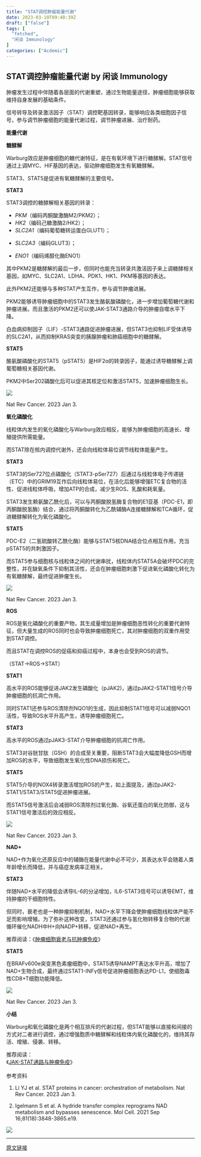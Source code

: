 ```yaml
---
title: "STAT调控肿瘤能量代谢"
date: 2023-03-10T09:40:39Z
draft: ["false"]
tags: [
  "fetched",
  "闲谈 Immunology"
]
categories: ["Acdemic"]
---
```

STAT调控肿瘤能量代谢 by 闲谈 Immunology
------
<div><p data-mpa-powered-by="yiban.io"><span>肿瘤发生过程中伴随着各层面的代谢重塑，通过生物能量途径，肿瘤细胞能够获取维持自身发展的基础条件。</span></p><p><span>信号转导及转录激活因子（STAT）调控靶基因转录，能够响应各类细胞因子信号，参与调节肿瘤细胞的能量代谢过程，调节肿瘤进展、治疗耐药。</span></p><p><span><strong>能量代谢</strong></span></p><p><span><strong>糖酵解</strong></span></p><p><span>Warburg效应是肿瘤细胞的糖代谢特征，是在有氧环境下进行糖酵解。STAT信号通过上调MYC、HIF基因的表达，驱动肿瘤细胞发生有氧糖酵解。<br></span></p><p><span>STAT3、STAT5是促进有氧糖酵解的主要信号。</span></p><p><span><strong>STAT3</strong></span></p><section><span>STAT3调控的糖酵解相关基因的转录：</span></section><ul><li><section><span><em>P</em></span><em><span>KM</span></em><span>（编码丙酮酸激酶M2/PKM2）；</span></section></li><li><section><em><span>HK2</span></em><span>（编码己糖激酶2/HK2）；</span></section></li><li><section><em><span>SLC2A1</span></em><span>（编码葡萄糖转运蛋白GLUT1）；</span></section></li><li><p><em><span>SLC2A3</span></em><span>（编码GLUT3）；</span></p></li><li><p><em><span>EN</span></em><em><span>O1</span></em><span>（编码烯醇化酶ENO1）</span></p></li></ul><p><span>其中PKM2是糖酵解的最后一步，但同时也能充当转录共激活因子来上调糖酵相关基因，如MYC、SLC2A1、LDHA、PDK1、HK1、PKM等基因的表达。</span></p><p><span>此外PKM2还能够与多种STAT产生互作，参与调节肿瘤进展。</span></p><p><span>PKM2能够诱导肿瘤细胞中的STAT3发生酪氨酸磷酸化，进一步增加葡萄糖代谢和肿瘤进展。而且激活的PKM2还可以使JAK-STAT3通路介导的肿瘤自噬水平下降。</span></p><p><span>白血病抑制因子（LIF）-STAT3通路促进肿瘤进展，但STAT3也抑制LIF受体诱导的SLC2A1，从而抑制KRAS突变的胰腺肿瘤和肺癌细胞中的糖酵解。</span></p><p><span><strong>STAT5</strong></span></p><p><span>酪氨酸磷酸化的STAT5（pSTAT5）是HIF2α的转录因子，能通过诱导糖酵解上调葡萄糖相关基因代谢。<br></span></p><p><span>PKM2中Ser202磷酸化后可以促进其核定位和激活STAT5，加速肿瘤细胞生长。</span></p><section><img data-galleryid="" data-ratio="1.0164011246485474" data-s="300,640" data-type="png" data-w="2134" data-src="https://mmbiz.qpic.cn/mmbiz_png/h4TnoxFENicQiaXgkUc0WpgWyibmSoRJ9QAlwpc7UNG682vnPXh9g7V68nj8KLZ4vme4kOOEx6YbibjMgM7ia2FuOJA/640?wx_fmt=png" src="https://mmbiz.qpic.cn/mmbiz_png/h4TnoxFENicQiaXgkUc0WpgWyibmSoRJ9QAlwpc7UNG682vnPXh9g7V68nj8KLZ4vme4kOOEx6YbibjMgM7ia2FuOJA/640?wx_fmt=png"></section><p><span><span>Nat Rev </span><span>Cancer. 2023 Jan </span><span>3. </span><br></span></p><p><span><strong>氧化磷酸化</strong></span></p><p><span>线粒体内发生的氧化磷酸化与Warburg效应相反，能够为肿瘤细胞的高速长、增殖提供所需能量。</span></p><p><span>而STAT除在核内调控代谢外，还会向线粒体易位调节线粒体能量产生。</span></p><p><span><strong>STAT3<br></strong></span></p><p><span>STAT3的Ser727位点磷酸化（STAT3-pSer727）后通过与线粒体电子传递链（ETC）中的GRIM19互作后向线粒体易位，在活化后能够增强ETC复合物的活性、促进线粒体呼吸，增加ATP的合成，减少生ROS、乳酸和耗氧量。</span></p><p><span>STAT3发生赖氨酸乙酰化后，可以与丙酮酸脱氢酶复合物的E1亚基（PDC-E1，即丙酮酸脱氢酶）结合，通过将丙酮酸转化为乙酰辅酶A连接<span>糖酵解</span>和<span>TCA循环</span>，促进糖酵解转化为氧化磷酸化。</span></p><p><span><strong>STAT5<br></strong></span></p><p><span>PDC-E2（二氢硫酸转乙酰化酶）能够与STAT5核DNA结合位点相互作用，充当pSTAT5的共刺激因子。<br></span></p><p><span>而STAT5参与细胞核与线粒体之间的代谢串扰，线粒体内STAT5A会破坏PDC的完整性，并在缺氧条件下抑制其活性，还会在肿瘤细胞刺激下促进氧化磷酸化转化为有氧糖酵解，最终促进肿瘤生长。</span></p><section><img data-galleryid="" data-ratio="0.9155775344401271" data-s="300,640" data-type="png" data-w="2831" data-src="https://mmbiz.qpic.cn/mmbiz_png/h4TnoxFENicQiaXgkUc0WpgWyibmSoRJ9QA8JPOVypO6Tc1MniakSjlThhnF3E7iaqhI7uopxcbOzJeJN3UcgDtZm2g/640?wx_fmt=png" src="https://mmbiz.qpic.cn/mmbiz_png/h4TnoxFENicQiaXgkUc0WpgWyibmSoRJ9QA8JPOVypO6Tc1MniakSjlThhnF3E7iaqhI7uopxcbOzJeJN3UcgDtZm2g/640?wx_fmt=png"></section><p><span><span>Nat Rev </span><span>Cancer. 2023 Jan </span><span>3. </span></span></p><p><span><strong><span>ROS</span></strong></span></p><p><span>ROS是氧化磷酸化的重要产物，其生成量增加是肿瘤细胞恶性转化的重要代谢特征，但大量生成的ROS同时也会导致肿瘤细胞死亡，其对肿瘤细胞的双重作用受到STAT调控。</span></p><p><span>而且STAT在调控ROS的促癌和抑癌过程中，本身也会受到ROS的调节。</span></p><p><span>（STAT→ROS→STAT）</span></p><p><span><strong>STAT1</strong></span></p><p><span>高水平的ROS能够促进JAK2发生磷酸化（pJAK2)，通过pJAK2-STAT1信号介导肿瘤细胞的抗凋亡作用。</span></p><p><span>同时STAT1还参与ROS清除剂NQO1的生成，因此抑制STAT1信号可以减弱NQO1活性，导致ROS水平升高产生，诱导肿瘤细胞死亡。</span></p><p><span><strong>STAT3<br></strong></span></p><p><span>高水平的ROS通过pJAK3-STAT介导肿瘤细胞的抗凋亡作用。</span></p><p><span>STAT3对谷胱甘肽（GSH）的合成至关重要，阻断STAT3会大幅度降低GSH而增加ROS的水平，导致细胞发生氧化性DNA损伤和死亡。</span></p><p><span><strong>STAT5</strong></span></p><p><span>STAT5介导的<span>NOX4</span>转录激活增加ROS的产生，如上面提及，通过pJAK2-STAT1/STAT3/STAT5促进肿瘤进展。</span></p><p><span>而STAT5信号激活后会减弱ROS清除剂过氧化酶、谷氧还蛋白的氧化防御，这与STAT1信号激活后的效应相反。</span></p><section><img data-galleryid="" data-ratio="0.9155775344401271" data-s="300,640" data-type="png" data-w="2831" data-src="https://mmbiz.qpic.cn/mmbiz_png/h4TnoxFENicQiaXgkUc0WpgWyibmSoRJ9QABFjvmJabo08q7mNZrYtib87vRJDrYU64TTZAUqxT3MhzXeJCemjZQog/640?wx_fmt=png" src="https://mmbiz.qpic.cn/mmbiz_png/h4TnoxFENicQiaXgkUc0WpgWyibmSoRJ9QABFjvmJabo08q7mNZrYtib87vRJDrYU64TTZAUqxT3MhzXeJCemjZQog/640?wx_fmt=png"></section><p><span><span>Nat Rev </span><span>Cancer. 2023 Jan </span><span>3. </span></span></p><p><span><strong>NAD+</strong></span></p><p><span>NAD+作为氧化还原反应中的辅酶在能量代谢中必不可少，其表达水平会随着人类年龄增长而降低，并与癌症发病率正相关。<br></span></p><p><span><strong>STAT3</strong></span></p><p><span>伴随NAD+水平的降低会诱导IL-6的分泌增加，IL6-STAT3信号可以诱导EMT，维持肿瘤的干细胞特性。</span></p><p><span>但同时，衰老也是一种肿瘤抑制机制，NAD+水平下降会使肿瘤细胞线粒体产能不足而影响增殖。为了弥补这种改变，STAT3还通过参与氢化物转移复合物的代谢循环催化NADH中H+向NADP+转移，促进NAD+再生。</span></p><p><span>推荐阅读：《</span><a target="_blank" href="http://mp.weixin.qq.com/s?__biz=Mzg2OTczNjI0OQ==&amp;mid=2247503251&amp;idx=1&amp;sn=40338ce281c43d87b7eaba2b252afe41&amp;chksm=ce9a07c5f9ed8ed3862b66d4343050ff073b37653dbb628df9539ba84b733082d2d966d54efa&amp;scene=21#wechat_redirect" textvalue="肿瘤细胞衰老与抗肿瘤免疫" linktype="text" imgurl="" imgdata="null" data-itemshowtype="0" tab="innerlink" data-linktype="2"><span>肿瘤</span><span>细胞衰老与抗肿瘤免疫</span></a><span>》</span></p><p><span><strong>STAT5<br></strong></span></p><p><span>在BRAFv600e突变黑色素瘤细胞中，STAT5诱导NAMPT表达水平升高，增加了NAD+生物合成，最终通过STAT1-INFγ信号促进肿瘤细胞表达PD-L1，使细胞毒性CD8+T细胞功能降低。<br></span></p><p><img data-galleryid="" data-ratio="0.6709310589907604" data-s="300,640" data-type="png" data-w="2814" data-src="https://mmbiz.qpic.cn/mmbiz_png/h4TnoxFENicQiaXgkUc0WpgWyibmSoRJ9QAlwkfiaQia7bicicTUZdOoz8icxDnHuLibUFZ6EPqRO4KFhIpQMmJFrWlfPZw/640?wx_fmt=png" src="https://mmbiz.qpic.cn/mmbiz_png/h4TnoxFENicQiaXgkUc0WpgWyibmSoRJ9QAlwkfiaQia7bicicTUZdOoz8icxDnHuLibUFZ6EPqRO4KFhIpQMmJFrWlfPZw/640?wx_fmt=png"></p><p><span><span>Nat Rev </span><span>Cancer. 2023 Jan </span><span>3. </span></span></p><p><strong>小结</strong></p><p><span>Warburg和氧化磷酸化是两个相互排斥的代谢过程，但STAT能够以直接和间接的方式对二者进行调控，通过增强胞质中糖酵解和线粒体内氧化磷酸化的，维持其存活、增殖、侵袭、转移。</span><span></span></p><section><span>推荐阅读：</span></section><section><span>《</span><a target="_blank" href="http://mp.weixin.qq.com/s?__biz=Mzg2OTczNjI0OQ==&amp;mid=2247495909&amp;idx=1&amp;sn=7e05c4b0cdadeec3dad2f694f179c3db&amp;chksm=ce9a3ab3f9edb3a589aa564920b3d75c77f3c6c25717b2c9904f4d9ad95134f09a285be8e8ae&amp;scene=21#wechat_redirect" textvalue="JAK-STAT通路与肿瘤免疫" linktype="text" imgurl="" imgdata="null" data-itemshowtype="0" tab="innerlink" data-linktype="2"><span>JAK-STAT通路与肿瘤免疫</span></a><span>》</span></section><section><br></section><section><span>参考资料</span></section><ol><li><p>Li YJ et al. STAT proteins in cancer: orchestration of metabolism. Nat Rev Cancer. 2023 Jan 3. </p></li><li><p>Igelmann S et al. A hydride transfer complex reprograms NAD metabolism and bypasses senescence. Mol Cell. 2021 Sep 16;81(18):3848-3865.e19. </p></li></ol><p><img data-galleryid="" data-ratio="0.2947494033412888" data-s="300,640" data-type="png" data-w="838" data-src="https://mmbiz.qpic.cn/mmbiz_png/h4TnoxFENicTKRRGcF6t2d0ldL3JY4FpOKSZ4tlx7wMukqe0PvT2de2gFbbwex1niagiaicfuDVQGss0eVGXmI4VBw/640?wx_fmt=png" src="https://mmbiz.qpic.cn/mmbiz_png/h4TnoxFENicTKRRGcF6t2d0ldL3JY4FpOKSZ4tlx7wMukqe0PvT2de2gFbbwex1niagiaicfuDVQGss0eVGXmI4VBw/640?wx_fmt=png"></p><p><mp-style-type data-value="3"></mp-style-type></p></div>  
<hr>
<a href="https://mp.weixin.qq.com/s/JSRB2mzd3jM37SwRd6r4ng",target="_blank" rel="noopener noreferrer">原文链接</a>
